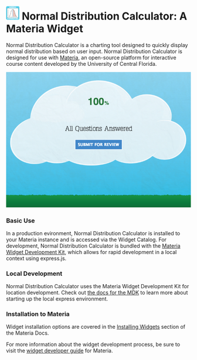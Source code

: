 <h1>
    <img src="src/_icons/icon-60.png" width="36px"/>
    Normal Distribution Calculator: A Materia Widget
</h1>

Normal Distribution Calculator is a charting tool designed to quickly display normal distribution based on user input. Normal Distribution Calculator is designed for use with [Materia](https://github.com/ucfopen/Materia), an open-source platform for interactive course content developed by the University of Central Florida.

![Normal Distribution Calculator](src/_screen-shots/3.png)

### Basic Use

In a production evironment, Normal Distribution Calculator is installed to your Materia instance and is accessed via the Widget Catalog. For development, Normal Distribution Calculator is bundled with the [Materia Widget Development Kit](https://github.com/ucfopen/Materia-Widget-Dev-Kit), which allows for rapid development in a local context using express.js.

### Local Development

Normal Distribution Calculator uses the Materia Widget Development Kit for location development. Check out [the docs for the MDK](https://ucfopen.github.io/Materia-Docs/develop/materia-widget-development-kit.html) to learn more about starting up the local express environment.

### Installation to Materia

Widget installation options are covered in the [Installing Widgets](https://ucfopen.github.io/Materia-Docs/admin/installing-widgets.html) section of the Materia Docs.

For more information about the widget development process, be sure to visit the [widget developer guide](https://ucfopen.github.io/Materia-Docs/develop/widget-developer-guide.html) for Materia.
